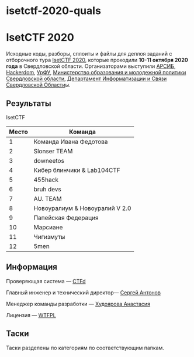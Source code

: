 # isetctf-2020-quals

# IsetCTF 2020 

Исходные коды, разборы, сплоиты и файлы для деплоя заданий с отборочного тура [IsetCTF 2020](https://isetctf.aciso.ru/), которые проходили **10-11 октября 2020 года** в Свердловской области. Организаторами выступили [АРСИБ](http://aciso.ru), [Hackerdom](http://github.com/hackerdom), [УрФУ](https://urfu.ru/ru/), [Министерство образования и молодежной политики Свердловской области](https://minobraz.egov66.ru/), [Департамент Информатизации и Связи Свердловской Области](https://dis.midural.ru/)ы.


## Результаты

IsetCTF

| Место | Команда | 
|-------|---------|
| 1 | Команда Ивана Федотова |
| 2 | Slonser TEAM |
| 3 | downeetos |
| 4 | Кибер блинчики & Lab104CTF |
| 5 | 455hack |
| 6 | bruh devs |
| 7 |  AU. TEAM |
| 8 | Новоуралиум & Новоуралий V 2.0 |
| 9 | Папейская Федерация |
| 10 | Марсиане |
| 11 | Чигизмуты |
| 12 | 5men |


## Информация

Проверяющая система — [CTFd](https://github.com/CTFd/CTFd/)

Главный инженер и технический директор— [Сергей Антонов](https://t.me/thesiegfried)

Менеджер команды разработки — [Худоярова Анастасия](https://t.me/Neprincessa_v_99)

Лицензия — [WTFPL](LICENSE)


## Таски

Таски разделены по категориям по соответствующим папкам.
